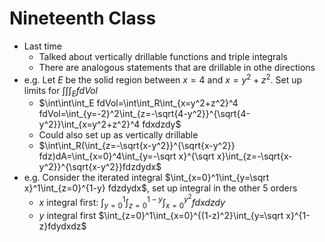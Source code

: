 # Nineteenth Class
* Last time
  * Talked about vertically drillable functions and triple integrals
  * There are analogous statements that are drillable in othe directions
* e.g. Let $E$ be the solid region between $x=4$ and $x=y^2+z^2$. Set up limits for $\int\int\int_E fdVol$
  * $\int\int\int_E fdVol=\int\int_R\int_{x=y^2+z^2}^4 fdVol=\int_{y=-2}^2\int_{z=-\sqrt{4-y^2}}^{\sqrt{4-y^2}}\int_{x=y^2+z^2}^4 fdxdzdy$
  * Could also set up as vertically drillable
  * $\int\int_R(\int_{z=-\sqrt{x-y^2}}^{\sqrt{x-y^2}} fdz)dA=\int_{x=0}^4\int_{y=-\sqrt x}^{\sqrt x}\int_{z=-\sqrt{x-y^2}}^{\sqrt{x-y^2}}fdzdydx$
* e.g. Consider the iterated integral $\int_{x=0}^1\int_{y=\sqrt x}^1\int_{z=0}^{1-y} fdzdydx$, set up integral in the other 5 orders
  * $x$ integral first: $\int_{y=0}^{1}\int_{z=0}^{1-y}\int_{x=0}^{y^2} fdxdzdy$
  * $y$ integral first $\int_{z=0}^1\int_{x=0}^{(1-z)^2}\int_{y=\sqrt x}^{1-z}fdydxdz$